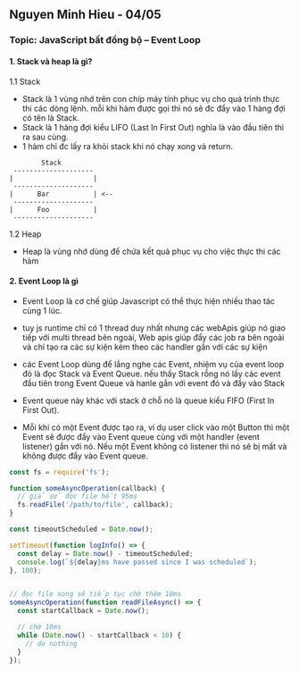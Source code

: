 ## Nguyen Minh Hieu - 04/05

### Topic: JavaScript bất đồng bộ – Event Loop

#### 1. Stack và heap là gì?
1.1 Stack
- Stack là 1 vùng nhớ trên con chíp máy tính phục vụ cho quá trình thực thi các dòng lệnh. mỗi khi hàm được gọi thì nó sẽ đc đẩy vào 1 hàng đợi có tên là Stack.
- Stack là 1 hàng đợi kiểu LIFO (Last In First Out) nghĩa là vào đầu tiên thì ra sau cùng.
- 1 hàm chỉ đc lấy ra khỏi stack khi nó chạy xong và return.

```
        Stack    
 -------------------- 
|                    |
 -------------------- 
|      Bar           | <--
 -------------------- 
|      Foo           |
 --------------------
```

1.2 Heap
- Heap là vùng nhớ dùng để chứa kết quả phục vụ cho việc thực thi các hàm
#### 2. Event Loop là gì
- Event Loop là cơ chế giúp Javascript có thể thực hiện nhiều thao tác cùng 1 lúc.

- tuy js runtime chỉ có 1 thread duy nhất nhưng các webApis giúp nó giao tiếp với multi thread bên ngoài, Web apis giúp đẩy các job ra bên ngoài và chỉ tạo ra các sự kiện kèm theo các handler gắn với các sự kiện

- các Event Loop dùng để lắng nghe các Event, nhiệm vụ của event loop đó là đọc Stack và Event Queue. nếu thấy Stack rỗng nó lấy các event đầu tiên trong Event Queue và hanle gắn với event đó và đẩy vào Stack

- Event queue này khác với stack ở chỗ nó là queue kiểu FIFO (First In First Out).

- Mỗi khi có một Event được tạo ra, ví dụ user click vào một Button thì một Event sẽ được đẩy vào Event queue cùng với một handler (event listener) gắn với nó. Nếu một Event không có listener thì nó sẽ bị mất và không được đẩy vào Event queue.

``` javascript
const fs = require('fs');

function someAsyncOperation(callback) {
  // giả sử đọc file hết 95ms
  fs.readFile('/path/to/file', callback);
}

const timeoutScheduled = Date.now();

setTimeout(function logInfo() => {
  const delay = Date.now() - timeoutScheduled;
  console.log(`${delay}ms have passed since I was scheduled`);
}, 100);


// đọc file xong sẽ tiếp tục chờ thêm 10ms
someAsyncOperation(function readFileAsync() => {
  const startCallback = Date.now();

  // chờ 10ms
  while (Date.now() - startCallback < 10) {
    // do nothing
  }
});
```

